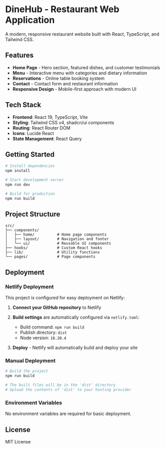 # DineHub - Restaurant Web Application

A modern, responsive restaurant website built with React, TypeScript, and Tailwind CSS.

## Features

- **Home Page** - Hero section, featured dishes, and customer testimonials
- **Menu** - Interactive menu with categories and dietary information
- **Reservations** - Online table booking system
- **Contact** - Contact form and restaurant information
- **Responsive Design** - Mobile-first approach with modern UI

## Tech Stack

- **Frontend**: React 19, TypeScript, Vite
- **Styling**: Tailwind CSS v4, shadcn/ui components
- **Routing**: React Router DOM
- **Icons**: Lucide React
- **State Management**: React Query

## Getting Started

```bash
# Install dependencies
npm install

# Start development server
npm run dev

# Build for production
npm run build
```

## Project Structure

```
src/
├── components/
│   ├── home/          # Home page components
│   ├── layout/        # Navigation and footer
│   └── ui/            # Reusable UI components
├── hooks/             # Custom React hooks
├── lib/               # Utility functions
└── pages/             # Page components
```

## Deployment

### Netlify Deployment

This project is configured for easy deployment on Netlify:

1. **Connect your GitHub repository** to Netlify
2. **Build settings** are automatically configured via `netlify.toml`:
   - Build command: `npm run build`
   - Publish directory: `dist`
   - Node version: `18.20.4`

3. **Deploy** - Netlify will automatically build and deploy your site

### Manual Deployment

```bash
# Build the project
npm run build

# The built files will be in the 'dist' directory
# Upload the contents of 'dist' to your hosting provider
```

### Environment Variables

No environment variables are required for basic deployment.

## License

MIT License